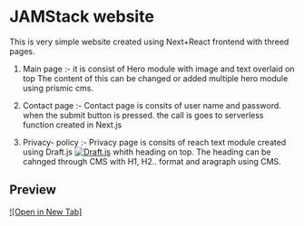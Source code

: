 # JAMStack website

This is very simple website created using Next+React frontend with threed pages.
1. Main page :- it is consist of Hero module with image and text overlaid on top
  The content of this can be changed or added multiple hero module using prismic cms.

2. Contact page :- Contact page is consits of user name and password. when the submit
  button is pressed. the call is goes to serverless function created in Next.js

3. Privacy- policy :- Privacy page is consits of reach text module created using Draft.js [![Draft.js](https://draftjs.org/img/draftjs-logo.svg)](https://draftjs.org/) whith heading on top.
The heading can be cahnged through CMS with H1, H2.. format and aragraph using CMS.
## Preview

[![Open in New Tab]](https://jamstack-frontend-green.vercel.app)

